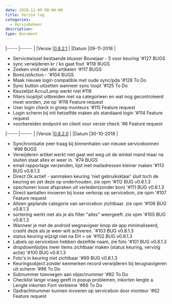 ```yaml
---
date: 2018-11-09 00:00:00
title: Versie log
categories:
  - Versiebeheer
description:
type: Document
---
```


|-----      |------     |
|Versie     |<a href="http://apk4umobile.v2.ignissoftware.nl/apkupdates/mobilev2/Ignis.apk">0.8.2.1</a>      |
|Datum      |09-11-2018 |

- Servicewissel bestaande blusser Bouwjaar - 5 voor keuring '#127 BUGS
- sync verwijderen kr / ko gaat fout '#118 BUGS
- Zoeken vind niet alle artikelen '#117 BUGS
- BomListAction - '#104 BUGS
- Maak nieuwe login compatible met oude sync/pda '#128 To Do
- Sync button uitzetten wanneer sync loopt '#125 To Do
- Keuzelijst Accu/Lamp werkt niet #119
- filters looplijst uitbreiden met oa categorieen en wat nog gecontroleerd moet worden, zie op '#116 Feature request
- User login check in groep monteurs '#115 Feature request
- Login scherm bij init hetzelfde maken als standaard login '#114 Feature request
- voorbereiden endpoint en client voor versie check '#6 Feature request

|-----      |------     |
|Versie     |<a href="http://apk4umobile.v2.ignissoftware.nl/apkupdates/mobilev2/Ignis.820.apk">0.8.2.0</a>      |
|Datum      |30-10-2018 |

- Synchronisatie zeer traag bij binnenhalen van nieuwe servicebonnen '#98 BUGS
- Verwijderen artikel werkt niet gaat wel weg uit de winkel mand maar na sluiten staat alles er weer in. '#74 BUGS
- email rapportage verzenden, lijst met mailadressen kleiner maken '#113 BUG v0.8.1.3
- Direct Ok actief - aanmaken keuring 'niet gebruiksklaar' sluit toch de keuring en zet deze op onderhouden. zie opm '#112 BUG v0.8.1.3
- opschonen losse afspraken uit verleden(zonder bon) '#111 BUG v0.8.1.3
- Direct aantallen invoeren bij losse verkoop op servicebon, zie opm '#107 Feature request
- Alleen geplande categorie van servicebon zichtbaar. zie opm '#106 BUG v0.8.1.3
- sortering werkt niet als je als filter "alles" weergeeft. zie opm
'#105 BUG v0.8.1.3
- Wanneer je met de android wegnavigeer knop de app minimaliseerd, crasht deze als je weer wilt activeren. '#103 BUG v0.8.1.3
- status keuring wijzigt niet na EH = ok '#102 BUG v0.8.1.3
- Labels op servicebon hebben dezelfde naam, zie foto '#101 BUG v0.8.1.3
- dropdownlijstjes meer items zichtbaar maken (status keuring, vervolg actie) '#100 BUG v0.8.1.3
- Foto's in keuring niet zichtbaar '#99 BUG v0.8.1.3
- Keuringsobject zonder kenmerken record verwijderen bij terugnavigeren uit scherm '#96 To Do
- Subnummer toevoegen aan objectnummer '#82 To Do
- Checklist lange vraag geeft in popup problemen, inkorten lengte a. Lengte inkorten Font verkleine '#66 To Do
- Opdrachtnummer kunnen invoeren op servicebon door monteur '#62 Feature request